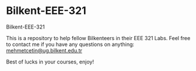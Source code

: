 # Bilkent-EEE-321

Bilkent-EEE-321

This is a repository to help fellow Bilkenteers in their EEE 321 Labs. Feel free to contact me if you have any questions on anything: mehmetcetin@ug.bilkent.edu.tr

Best of lucks in your courses, enjoy!

